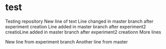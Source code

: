 # test
Testing repository
New line of text
Line changed in master branch after experiment creation
Line added in master branch after experiment2 creatioLine added in master branch after experiment2 creationn
More lines

New line from experiment branch
Another line from master
